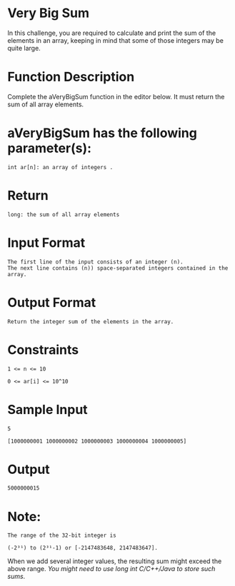# Very Big Sum

In this challenge, you are required to calculate and print the sum of the elements in an array, keeping in mind that some of those integers may be quite large.


# Function Description

Complete the aVeryBigSum function in the editor below. It must return the sum of all array elements.


# aVeryBigSum has the following parameter(s):

    int ar[n]: an array of integers .

# Return

    long: the sum of all array elements


# Input Format

    The first line of the input consists of an integer (n).
    The next line contains (n)) space-separated integers contained in the array.


# Output Format

    Return the integer sum of the elements in the array.


# Constraints

    1 <= n <= 10

    0 <= ar[i] <= 10^10


# Sample Input

    5

    [1000000001 1000000002 1000000003 1000000004 1000000005]


# Output

    5000000015


# Note:

    The range of the 32-bit integer is

    (-2³¹) to (2³¹-1) or [-2147483648, 2147483647].

When we add several integer values, the resulting sum might exceed the above range. *You might need to use long int C/C++/Java to store such sums*.